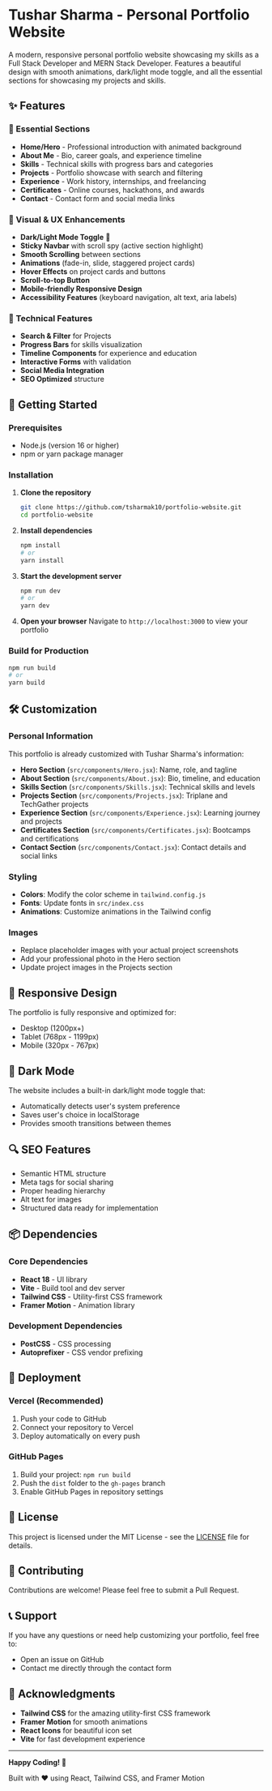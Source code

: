 # Tushar Sharma - Personal Portfolio Website

A modern, responsive personal portfolio website showcasing my skills as a Full Stack Developer and MERN Stack Developer. Features a beautiful design with smooth animations, dark/light mode toggle, and all the essential sections for showcasing my projects and skills.

## ✨ Features

### 🎯 Essential Sections
- **Home/Hero** - Professional introduction with animated background
- **About Me** - Bio, career goals, and experience timeline
- **Skills** - Technical skills with progress bars and categories
- **Projects** - Portfolio showcase with search and filtering
- **Experience** - Work history, internships, and freelancing
- **Certificates** - Online courses, hackathons, and awards
- **Contact** - Contact form and social media links

### 🎨 Visual & UX Enhancements
- **Dark/Light Mode Toggle** 🌙
- **Sticky Navbar** with scroll spy (active section highlight)
- **Smooth Scrolling** between sections
- **Animations** (fade-in, slide, staggered project cards)
- **Hover Effects** on project cards and buttons
- **Scroll-to-top Button**
- **Mobile-friendly Responsive Design**
- **Accessibility Features** (keyboard navigation, alt text, aria labels)

### 🔧 Technical Features
- **Search & Filter** for Projects
- **Progress Bars** for skills visualization
- **Timeline Components** for experience and education
- **Interactive Forms** with validation
- **Social Media Integration**
- **SEO Optimized** structure

## 🚀 Getting Started

### Prerequisites
- Node.js (version 16 or higher)
- npm or yarn package manager

### Installation

1. **Clone the repository**
   ```bash
   git clone https://github.com/tsharmak10/portfolio-website.git
   cd portfolio-website
   ```

2. **Install dependencies**
   ```bash
   npm install
   # or
   yarn install
   ```

3. **Start the development server**
   ```bash
   npm run dev
   # or
   yarn dev
   ```

4. **Open your browser**
   Navigate to `http://localhost:3000` to view your portfolio

### Build for Production

```bash
npm run build
# or
yarn build
```

## 🛠️ Customization

### Personal Information
This portfolio is already customized with Tushar Sharma's information:

- **Hero Section** (`src/components/Hero.jsx`): Name, role, and tagline
- **About Section** (`src/components/About.jsx`): Bio, timeline, and education
- **Skills Section** (`src/components/Skills.jsx`): Technical skills and levels
- **Projects Section** (`src/components/Projects.jsx`): Triplane and TechGather projects
- **Experience Section** (`src/components/Experience.jsx`): Learning journey and projects
- **Certificates Section** (`src/components/Certificates.jsx`): Bootcamps and certifications
- **Contact Section** (`src/components/Contact.jsx`): Contact details and social links

### Styling
- **Colors**: Modify the color scheme in `tailwind.config.js`
- **Fonts**: Update fonts in `src/index.css`
- **Animations**: Customize animations in the Tailwind config

### Images
- Replace placeholder images with your actual project screenshots
- Add your professional photo in the Hero section
- Update project images in the Projects section

## 📱 Responsive Design

The portfolio is fully responsive and optimized for:
- Desktop (1200px+)
- Tablet (768px - 1199px)
- Mobile (320px - 767px)

## 🌙 Dark Mode

The website includes a built-in dark/light mode toggle that:
- Automatically detects user's system preference
- Saves user's choice in localStorage
- Provides smooth transitions between themes

## 🔍 SEO Features

- Semantic HTML structure
- Meta tags for social sharing
- Proper heading hierarchy
- Alt text for images
- Structured data ready for implementation

## 📦 Dependencies

### Core Dependencies
- **React 18** - UI library
- **Vite** - Build tool and dev server
- **Tailwind CSS** - Utility-first CSS framework
- **Framer Motion** - Animation library

### Development Dependencies
- **PostCSS** - CSS processing
- **Autoprefixer** - CSS vendor prefixing

## 🚀 Deployment

### Vercel (Recommended)
1. Push your code to GitHub
2. Connect your repository to Vercel
3. Deploy automatically on every push

### GitHub Pages
1. Build your project: `npm run build`
2. Push the `dist` folder to the `gh-pages` branch
3. Enable GitHub Pages in repository settings

## 📝 License

This project is licensed under the MIT License - see the [LICENSE](LICENSE) file for details.

## 🤝 Contributing

Contributions are welcome! Please feel free to submit a Pull Request.

## 📞 Support

If you have any questions or need help customizing your portfolio, feel free to:
- Open an issue on GitHub
- Contact me directly through the contact form

## 🙏 Acknowledgments

- **Tailwind CSS** for the amazing utility-first CSS framework
- **Framer Motion** for smooth animations
- **React Icons** for beautiful icon set
- **Vite** for fast development experience

---

**Happy Coding! 🎉**

Built with ❤️ using React, Tailwind CSS, and Framer Motion
